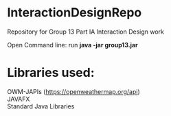 # InteractionDesignRepo
Repository for Group 13 Part IA Interaction Design work

Open Command line:
run **java -jar group13.jar**

# Libraries used:
OWM-JAPIs (https://openweathermap.org/api)</br>
JAVAFX</br>
Standard Java Libraries</br>

